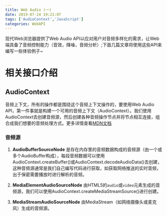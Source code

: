 ```yaml
---
title: Web Audio (一) 
date: 2019-07-24 19:21:07
tags: ['AudioContext','JavaScript']
categories: WebAPI
---
```


现代Web浏览器提供了Web Audio API以应对用户对音频多样化的需求，让Web端具备了音频控制能力（音效，降噪，音频分析）;下面几篇文章将使用这些API来编写一些体验例子~
<!-- more -->

# 相关接口介绍

## AudioContext
音频上下文，所有的操作都是围绕这个音频上下文操作的，要使用Web Audio API，第一件事就是构建一个可用的音频上下文（AudioContext）。我们使用AudioContext去创建音频源，然后创建各种音频操作节点并将节点相互连接，组合成我们想要的音频处理方式。更多详情查看[MDN文档](https://developer.mozilla.org/zh-CN/docs/Web/API/AudioContext)

### 音频源
1. **AudioBufferSourceNode**
是存在内存里的音频数据构成的音频源（由一个或多个AudioBuffer构成），每段音频数据可以使用AudioContext.createBuffer()或AudioContext.decodeAudioData()去创建，这种音频源通常是我们自己编写代码进行获取，如获取网络推送的实时音频，出于保密需要播放时进行解析的音频。

2. **MediaElementAudioSourceNode**
由HTML5的`audio`或`video`元素生成的音频源，我们可以使用AudioContext.createMediaStreamSource()进行创建。

3. **MediaStreamAudioSourceNode**
由MediaStream（如网络摄像头或麦克风）生成的音频源。

